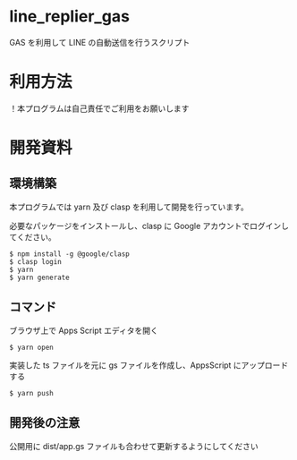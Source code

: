# line_replier_gas

GAS を利用して LINE の自動送信を行うスクリプト

# 利用方法

！本プログラムは自己責任でご利用をお願いします

# 開発資料

## 環境構築

本プログラムでは yarn 及び clasp を利用して開発を行っています。

必要なパッケージをインストールし、clasp に Google アカウントでログインしてください。

```
$ npm install -g @google/clasp
$ clasp login
$ yarn
$ yarn generate
```

## コマンド

ブラウザ上で Apps Script エディタを開く

```
$ yarn open
```

実装した ts ファイルを元に gs ファイルを作成し、AppsScript にアップロードする

```
$ yarn push
```

## 開発後の注意

公開用に dist/app.gs ファイルも合わせて更新するようにしてください

